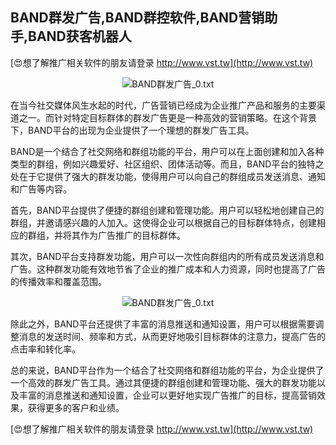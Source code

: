 ## **BAND群发广告,BAND群控软件,BAND营销助手,BAND获客机器人**

[😍想了解推广相关软件的朋友请登录 http://www.vst.tw](http://www.vst.tw)

 <center><img src="https://vst.tw/MP4/tuiguang/png/2.png" alt="BAND群发广告_0.txt"></center>

在当今社交媒体风生水起的时代，广告营销已经成为企业推广产品和服务的主要渠道之一。而针对特定目标群体的群发广告更是一种高效的营销策略。在这个背景下，BAND平台的出现为企业提供了一个理想的群发广告工具。

BAND是一个结合了社交网络和群组功能的平台，用户可以在上面创建和加入各种类型的群组，例如兴趣爱好、社区组织、团体活动等。而且，BAND平台的独特之处在于它提供了强大的群发功能，使得用户可以向自己的群组成员发送消息、通知和广告等内容。

首先，BAND平台提供了便捷的群组创建和管理功能。用户可以轻松地创建自己的群组，并邀请感兴趣的人加入。这使得企业可以根据自己的目标群体特点，创建相应的群组，并将其作为广告推广的目标群体。

其次，BAND平台支持群发功能，用户可以一次性向群组内的所有成员发送消息和广告。这种群发功能有效地节省了企业的推广成本和人力资源，同时也提高了广告的传播效率和覆盖范围。

 <center><img src="https://vst.tw/MP4/tuiguang/png/5.png" alt="BAND群发广告_0.txt"></center>

除此之外，BAND平台还提供了丰富的消息推送和通知设置，用户可以根据需要调整消息的发送时间、频率和方式，从而更好地吸引目标群体的注意力，提高广告的点击率和转化率。

总的来说，BAND平台作为一个结合了社交网络和群组功能的平台，为企业提供了一个高效的群发广告工具。通过其便捷的群组创建和管理功能、强大的群发功能以及丰富的消息推送和通知设置，企业可以更好地实现广告推广的目标，提高营销效果，获得更多的客户和业绩。

[😍想了解推广相关软件的朋友请登录 http://www.vst.tw](http://www.vst.tw)



